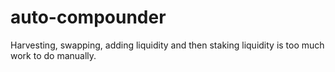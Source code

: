 # auto-compounder
Harvesting, swapping, adding liquidity and then staking liquidity is too much work to do manually.

